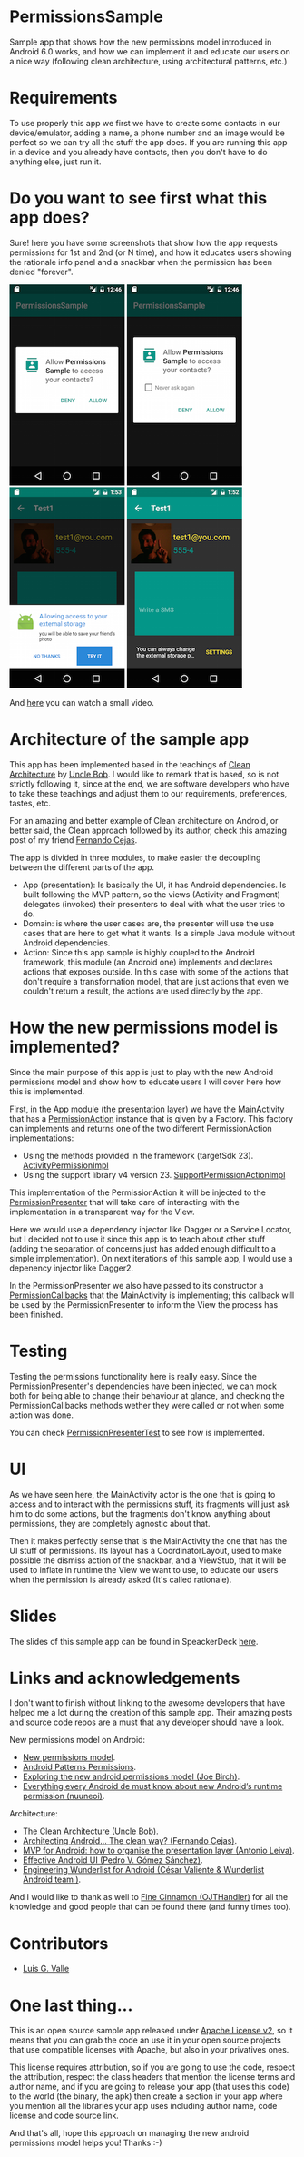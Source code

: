 # PermissionsSample
Sample app that shows how the new permissions model introduced in Android 6.0 works, and how we can implement it and educate our users on a nice way (following clean architecture, using architectural patterns, etc.)

# Requirements
To use properly this app we first we have to create some contacts in our device/emulator, adding a name, a phone number and an image would be perfect so we can try all the stuff the app does.
If you are running this app in a device and you already have contacts, then you don't have to do anything else, just run it.

# Do you want to see first what this app does?
Sure! here you have some screenshots that show how the app requests permissions for 1st and 2nd (or N time), and how it educates users showing the rationale info panel and a snackbar when the permission has been denied "forever".

![Permission request 1st time][1]
![Permission request 2nd time][2]
![Showing rationale][3]
![Showing snackbar-permission denied][4]

[1]: ./art/permission-request-contacts.png
[2]: ./art/permission-request-contact-2nd.png
[3]: ./art/sampleapp_image_rationale.png
[4]: ./art/sampleapp_image_snackbar.png


And [here](https://www.youtube.com/watch?v=COiFMgbPzhg&feature=youtu.be) you can watch a small video.

# Architecture of the sample app
This app has been implemented based in the teachings of [Clean Architecture](https://blog.8thlight.com/uncle-bob/2012/08/13/the-clean-architecture.html) by [Uncle Bob](https://twitter.com/unclebobmartin). I would like to remark that is based, so is not strictly following it, since at the end, we are software developers who have to take these teachings and adjust them to our requirements, preferences, tastes, etc.

For an amazing and better example of Clean architecture on Android, or better said, the Clean approach followed by its author, check this amazing post of my friend [Fernando Cejas](http://fernandocejas.com/2014/09/03/architecting-android-the-clean-way/).

The app is divided in three modules, to make easier the decoupling between the different parts of the app.
- App (presentation): Is basically the UI, it has Android dependencies. Is built following the MVP pattern, so the views (Activity and Fragment) delegates (invokes) their presenters to deal with what the user tries to do.
- Domain: is where the user cases are, the presenter will use the use cases that are here to get what it wants. Is a simple Java module without Android dependencies.
- Action: Since this app sample is highly coupled to the Android framework, this module (an Android one) implements and declares actions that exposes outside. In this case with some of the actions that don't require a transformation model, that are just actions that even we couldn't return a result, the actions are used directly by the app.

# How the new permissions model is implemented?
Since the main purpose of this app is just to play with the new Android permissions model and show how to educate users I will cover here how this is implemented.

First, in the App module (the presentation layer) we have the [MainActivity](https://github.com/CesarValiente/PermissionsSample/blob/master/app/src/main/java/com/cesarvaliente/permissionssample/presentation/view/MainActivity.java) that has a [PermissionAction](https://github.com/CesarValiente/PermissionsSample/blob/master/action/src/main/java/com/cesarvaliente/permissionssample/action/PermissionAction.java) instance that is given by a Factory. This factory can implements and returns one of the two different PermissionAction implementations:
   
- Using the methods provided in the framework (targetSdk 23). [ActivityPermissionImpl](https://github.com/CesarValiente/PermissionsSample/blob/master/action/src/main/java/com/cesarvaliente/permissionssample/action/impl/permission/ActivityPermissionActionImpl.java)
- Using the support library v4 version 23. [SupportPermissionActionImpl](https://github.com/CesarValiente/PermissionsSample/blob/master/action/src/main/java/com/cesarvaliente/permissionssample/action/impl/permission/SupportPermissionActionImpl.java)

This implementation of the PermissionAction it will be injected to the [PermissionPresenter](https://github.com/CesarValiente/PermissionsSample/blob/master/app/src/main/java/com/cesarvaliente/permissionssample/presentation/presenter/PermissionPresenter.java) that will take care of interacting with the implementation in a transparent way for the View.

Here we would use a dependency injector like Dagger or a Service Locator, but I decided not to use it since this app is to teach about other stuff (adding the separation of concerns just has added enough difficult to a simple implementation). On next iterations of this sample app, I would use a depenency injector like Dagger2.

In the PermissionPresenter we also have passed to its constructor a [PermissionCallbacks](https://github.com/CesarValiente/PermissionsSample/blob/master/app/src/main/java/com/cesarvaliente/permissionssample/presentation/presenter/PermissionPresenter.java#L85) that the MainActivity is implementing; this callback will be used by the PermissionPresenter to inform the View the process has been finished.

# Testing
Testing the permissions functionality here is really easy. Since the PermissionPresenter's dependencies have been injected, we can mock both for being able to change their behaviour at glance, and checking the PermissionCallbacks methods wether they were called or not when some action was done.

You can check [PermissionPresenterTest](https://github.com/CesarValiente/PermissionsSample/blob/master/app/src/test/java/com/cesarvaliente/permissionssample/presentation/presenter/PermissionPresenterTest.java) to see how is implemented.

# UI
As we have seen here, the MainActivity actor is the one that is going to access and to interact with the permissions stuff, its fragments will just ask him to do some actions, but the fragments don't know anything about permissions, they are completely agnostic about that.

Then it makes perfectly sense that is the MainActivity the one that has the UI stuff of permissions.
Its layout has a CoordinatorLayout, used to make possible the dismiss action of the snackbar, and a ViewStub, that it will be used to inflate in runtime the View we want to use, to educate our users when the permission is already asked (It's called rationale).

# Slides
The slides of this sample app can be found in SpeackerDeck [here](https://goo.gl/MKYLbZ).

# Links and acknowledgements
I don't want to finish without linking to the awesome developers that have helped me a lot during the creation of this sample app. Their amazing posts and source code repos are a must that any developer should have a look.

New permissions model on Android:
- [New permissions model](https://developer.android.com/preview/features/runtime-permissions.html).
- [Android Patterns Permissions](https://www.google.com/design/spec/patterns/permissions.html#permissions-usage).
- [Exploring the new android permissions model (Joe Birch)](https://medium.com/ribot-labs/exploring-the-new-android-permissions-model-ba1d5d6c0610).
- [Everything every Android de must know about new Android’s runtime permission (nuuneoi)](http://inthecheesefactory.com/blog/things-you-need-to-know-about-android-m-permission-developer-edition/en).

Architecture:
- [The Clean Architecture (Uncle Bob)](http://blog.8thlight.com/uncle-bob/2012/08/13/the-clean-architecture.html).
- [Architecting Android… The clean way? (Fernando Cejas)](http://fernandocejas.com/2014/09/03/architecting-android-the-clean-way/).
- [MVP for Android: how to organise the presentation layer (Antonio Leiva)](http://antonioleiva.com/mvp-android/).
- [Effective Android UI (Pedro V. Gómez Sánchez)](https://github.com/pedrovgs/EffectiveAndroidUI).
- [Engineering Wunderlist for Android (César Valiente & Wunderlist Android team )](https://speakerdeck.com/cesarvaliente/engineering-wunderlist-for-android).

And I would like to thank as well to [Fine Cinnamon (OJTHandler)](https://github.com/FineCinnamon) for all the knowledge and good people that can be found there (and funny times too).

# Contributors

- [Luis G. Valle](https://github.com/lgvalle)

# One last thing...
This is an open source sample app released under [Apache License v2](http://www.apache.org/licenses/LICENSE-2.0), so it means that you can grab the code an use it in your open source projects that use compatible licenses with Apache, but also in your privatives ones.

This license requires attribution, so if you are going to use the code, respect the attribution, respect the class headers that mention the license terms and author name, and if you are going to release your app (that uses this code) to the world (the binary, the apk) then create a section in your app where you mention all the libraries your app uses including author name, code license and code source link.

And that's all, hope this approach on managing the new android permissions model helps you! Thanks :-)
